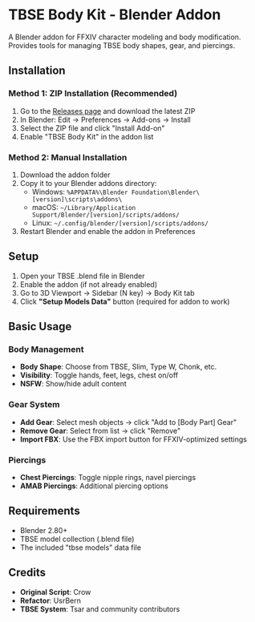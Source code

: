 # TBSE Body Kit - Blender Addon

A Blender addon for FFXIV character modeling and body modification. Provides tools for managing TBSE body shapes, gear, and piercings.

## Installation

### Method 1: ZIP Installation (Recommended)
1. Go to the [Releases page](https://github.com/UsrBern/Kharas-Blender-Menu/releases/tag/v0.0.0) and download the latest ZIP
2. In Blender: Edit → Preferences → Add-ons → Install
3. Select the ZIP file and click "Install Add-on"
4. Enable "TBSE Body Kit" in the addon list

### Method 2: Manual Installation
1. Download the addon folder
2. Copy it to your Blender addons directory:
   - Windows: `%APPDATA%\Blender Foundation\Blender\[version]\scripts\addons\`
   - macOS: `~/Library/Application Support/Blender/[version]/scripts/addons/`
   - Linux: `~/.config/blender/[version]/scripts/addons/`
3. Restart Blender and enable the addon in Preferences

## Setup

1. Open your TBSE .blend file in Blender
2. Enable the addon (if not already enabled)
3. Go to 3D Viewport → Sidebar (N key) → Body Kit tab
4. Click **"Setup Models Data"** button (required for addon to work)

## Basic Usage

### Body Management
- **Body Shape**: Choose from TBSE, Slim, Type W, Chonk, etc.
- **Visibility**: Toggle hands, feet, legs, chest on/off
- **NSFW**: Show/hide adult content

### Gear System
- **Add Gear**: Select mesh objects → click "Add to [Body Part] Gear"
- **Remove Gear**: Select from list → click "Remove"
- **Import FBX**: Use the FBX import button for FFXIV-optimized settings

### Piercings
- **Chest Piercings**: Toggle nipple rings, navel piercings
- **AMAB Piercings**: Additional piercing options

## Requirements

- Blender 2.80+
- TBSE model collection (.blend file)
- The included "tbse models" data file

## Credits

- **Original Script**: Crow
- **Refactor**: UsrBern
- **TBSE System**: Tsar and community contributors
